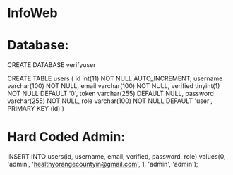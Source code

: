 # InfoWeb

# Database:
CREATE DATABASE verifyuser

CREATE TABLE users (
 id int(11) NOT NULL AUTO_INCREMENT,
 username varchar(100) NOT NULL,
 email varchar(100) NOT NULL,
 verified tinyint(1) NOT NULL DEFAULT '0',
 token varchar(255) DEFAULT NULL,
 password varchar(255) NOT NULL,
 role varchar(100) NOT NULL DEFAULT 'user',
 PRIMARY KEY (id)
)

# Hard Coded Admin:
INSERT INTO users(id, username, email, verified, password, role) 
	    values(0, 'admin', 'healthyorangecountyin@gmail.com', 1, 'admin', 'admin');
